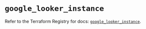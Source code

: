 # `google_looker_instance`

Refer to the Terraform Registry for docs: [`google_looker_instance`](https://registry.terraform.io/providers/hashicorp/google-beta/6.43.0/docs/resources/google_looker_instance).
